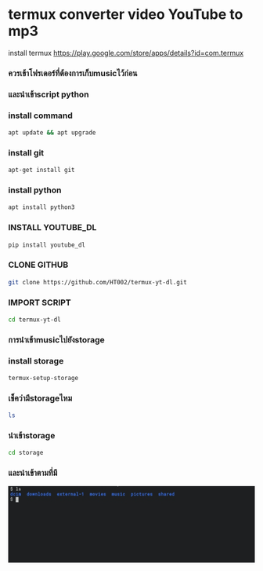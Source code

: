 # termux converter video YouTube to mp3 

install termux https://play.google.com/store/apps/details?id=com.termux

### ควรเข้าโฟรเดอร์ที่ต้องการเก็บmusicไว้ก่อน
### และนำเข้าscript python

### install command

```bash
apt update && apt upgrade 
```

### install git 

```bash
apt-get install git
```

### install python

```bash
apt install python3
```

### INSTALL YOUTUBE_DL

```bash
pip install youtube_dl
```
### CLONE GITHUB
```bash
git clone https://github.com/HT002/termux-yt-dl.git
```
### IMPORT SCRIPT 
```bash
cd termux-yt-dl
```

### การนำเข้าmusicไปยังstorage

### install storage
```bash
termux-setup-storage
```
### เช็คว่ามีstorageไหม
```bash
ls
```
### นำเข้าstorage

```bash
cd storage
```
### และนำเข้าตามที่มี
<img src="https://github.com/HT002/manage-files/blob/main/IMG/Screenshot_20220209-122731_1.png">
